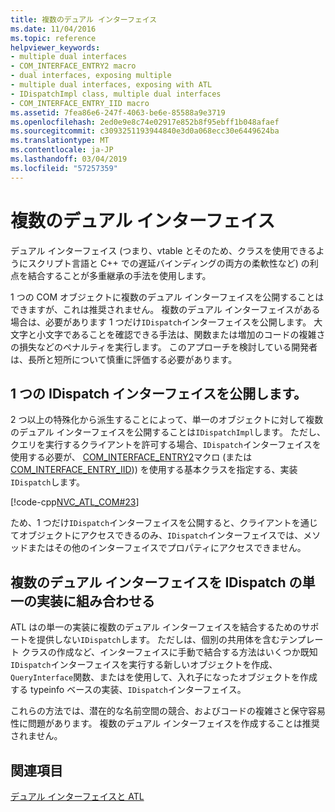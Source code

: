 ```yaml
---
title: 複数のデュアル インターフェイス
ms.date: 11/04/2016
ms.topic: reference
helpviewer_keywords:
- multiple dual interfaces
- COM_INTERFACE_ENTRY2 macro
- dual interfaces, exposing multiple
- multiple dual interfaces, exposing with ATL
- IDispatchImpl class, multiple dual interfaces
- COM_INTERFACE_ENTRY_IID macro
ms.assetid: 7fea86e6-247f-4063-be6e-85588a9e3719
ms.openlocfilehash: 2ed0e9e8c74e02917e852b8f95ebff1b048afaef
ms.sourcegitcommit: c3093251193944840e3d0a068ecc30e6449624ba
ms.translationtype: MT
ms.contentlocale: ja-JP
ms.lasthandoff: 03/04/2019
ms.locfileid: "57257359"
---
```

# <a name="multiple-dual-interfaces"></a>複数のデュアル インターフェイス

デュアル インターフェイス (つまり、vtable とそのため、クラスを使用できるようにスクリプト言語と C++ での遅延バインディングの両方の柔軟性など) の利点を結合することが多重継承の手法を使用します。

1 つの COM オブジェクトに複数のデュアル インターフェイスを公開することはできますが、これは推奨されません。 複数のデュアル インターフェイスがある場合は、必要があります 1 つだけ`IDispatch`インターフェイスを公開します。 大文字と小文字であることを確認できる手法は、関数または増加のコードの複雑さの損失などのペナルティを実行します。 このアプローチを検討している開発者は、長所と短所について慎重に評価する必要があります。

## <a name="exposing-a-single-idispatch-interface"></a>1 つの IDispatch インターフェイスを公開します。

2 つ以上の特殊化から派生することによって、単一のオブジェクトに対して複数のデュアル インターフェイスを公開することは`IDispatchImpl`します。 ただし、クエリを実行するクライアントを許可する場合、`IDispatch`インターフェイスを使用する必要が、 [COM_INTERFACE_ENTRY2](reference/com-interface-entry-macros.md#com_interface_entry2)マクロ (または[COM_INTERFACE_ENTRY_IID](reference/com-interface-entry-macros.md#com_interface_entry_iid))) を使用する基本クラスを指定する、実装`IDispatch`します。

[!code-cpp[NVC_ATL_COM#23](../atl/codesnippet/cpp/multiple-dual-interfaces_1.h)]

ため、1 つだけ`IDispatch`インターフェイスを公開すると、クライアントを通じてオブジェクトにアクセスできるのみ、`IDispatch`インターフェイスでは、メソッドまたはその他のインターフェイスでプロパティにアクセスできません。

## <a name="combining-multiple-dual-interfaces-into-a-single-implementation-of-idispatch"></a>複数のデュアル インターフェイスを IDispatch の単一の実装に組み合わせる

ATL はの単一の実装に複数のデュアル インターフェイスを結合するためのサポートを提供しない`IDispatch`します。 ただしは、個別の共用体を含むテンプレート クラスの作成など、インターフェイスに手動で結合する方法はいくつか既知`IDispatch`インターフェイスを実行する新しいオブジェクトを作成、`QueryInterface`関数、またはを使用して、入れ子になったオブジェクトを作成する typeinfo ベースの実装、`IDispatch`インターフェイス。

これらの方法では、潜在的な名前空間の競合、およびコードの複雑さと保守容易性に問題があります。 複数のデュアル インターフェイスを作成することは推奨されません。

## <a name="see-also"></a>関連項目

[デュアル インターフェイスと ATL](../atl/dual-interfaces-and-atl.md)
